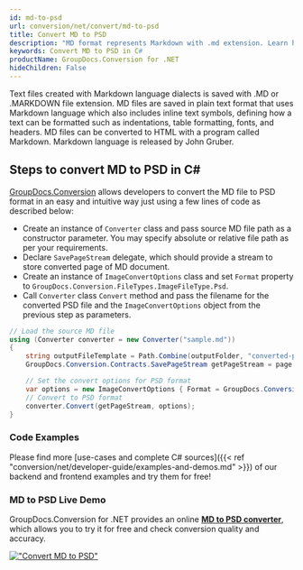 ```yaml
---
id: md-to-psd
url: conversion/net/convert/md-to-psd
title: Convert MD to PSD
description: "MD format represents Markdown with .md extension. Learn how to convert MD to PSD file programmatically in C# language using GroupDocs.Conversion for .NET library."
keywords: Convert MD to PSD in C#
productName: GroupDocs.Conversion for .NET
hideChildren: False
---
```


Text files created with Markdown language dialects is saved with .MD or .MARKDOWN file extension. MD files are saved in plain text format that uses Markdown language which also includes inline text symbols, defining how a text can be formatted such as indentations, table formatting, fonts, and headers.  MD files can be converted to HTML with a program called Markdown. Markdown language is released by John Gruber.

## Steps to convert MD to PSD in C#

[GroupDocs.Conversion](https://products.groupdocs.com/conversion/net) allows developers to convert the MD file to PSD format in an easy and intuitive way just using a few lines of code as described below:

* Create an instance of `Converter` class and pass source MD file path as a constructor parameter. You may specify absolute or relative file path as per your requirements. 
* Declare `SavePageStream` delegate, which should provide a stream to store converted page of MD document.
* Create an instance of `ImageConvertOptions` class and set `Format` property to `GroupDocs.Conversion.FileTypes.ImageFileType.Psd`.
* Call `Converter` class `Convert` method and pass the filename for the converted PSD file and the `ImageConvertOptions` object from the previous step as parameters.

```csharp
// Load the source MD file
using (Converter converter = new Converter("sample.md"))
{
    string outputFileTemplate = Path.Combine(outputFolder, "converted-page-{0}.psd");
    GroupDocs.Conversion.Contracts.SavePageStream getPageStream = page => new FileStream(string.Format(outputFileTemplate, page), FileMode.Create);

    // Set the convert options for PSD format
    var options = new ImageConvertOptions { Format = GroupDocs.Conversion.FileTypes.ImageFileType.Psd };   
    // Convert to PSD format
    converter.Convert(getPageStream, options);
}
```

### Code Examples

Please find more [use-cases and complete C# sources]({{< ref "conversion/net/developer-guide/examples-and-demos.md" >}}) of our backend and frontend examples and try them for free!

### MD to PSD Live Demo

GroupDocs.Conversion for .NET provides an online [**MD to PSD converter**](https://products.groupdocs.app/conversion/md-to-psd), which allows you to try it for free and check conversion quality and accuracy.

[!["Convert MD to PSD"](conversion/net/images/convert-to-psd/convert-md-to-psd.png)](https://products.groupdocs.app/conversion/md-to-psd)